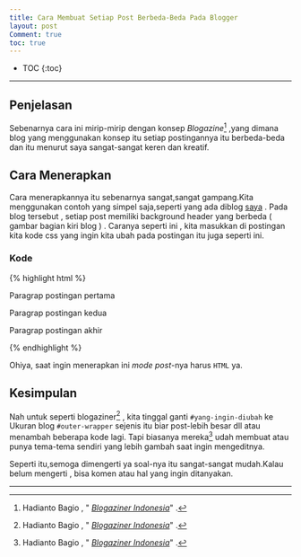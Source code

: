 ```yaml
---
title: Cara Membuat Setiap Post Berbeda-Beda Pada Blogger
layout: post
Comment: true
toc: true
---
```


* TOC
{:toc}

----

## Penjelasan
Sebenarnya cara ini mirip-mirip dengan konsep *Blogazine*[^fn-sample_footnote] ,yang dimana blog yang menggunakan konsep itu setiap postingannya itu berbeda-beda dan itu menurut saya sangat-sangat keren dan kreatif.

## Cara Menerapkan
Cara menerapkannya itu sebenarnya sangat,sangat gampang.Kita menggunakan contoh yang simpel saja,seperti yang ada diblog [saya](https://urbaemyb.blogspot.com) . Pada blog tersebut , setiap post memiliki background header yang berbeda ( gambar bagian kiri blog ) .
Caranya seperti ini , kita masukkan di postingan kita kode css yang ingin kita ubah pada postingan itu juga seperti ini.

### Kode
{% highlight html %}
<p> Paragrap postingan pertama </p>
<p> Paragrap postingan kedua </p>
<p> Paragrap postingan akhir </p>
<style>
 #yang-ingin-diubah { ... }
</style>
{% endhighlight %}

Ohiya, saat ingin menerapkan ini *mode post*-nya harus `HTML` ya.

## Kesimpulan
Nah untuk seperti blogaziner[^fn-sample_footnote] , kita tinggal ganti `#yang-ingin-diubah` ke Ukuran blog `#outer-wrapper` sejenis itu biar post-lebih besar dll atau menambah beberapa kode lagi.
Tapi biasanya mereka[^fn-sample_footnote] udah membuat atau punya tema-tema sendiri yang lebih gambah saat ingin mengeditnya.



Seperti itu,semoga dimengerti ya soal-nya itu sangat-sangat mudah.Kalau belum mengerti , bisa komen atau hal yang ingin ditanyakan.

-----

[^fn-sample_footnote]: Hadianto Bagio , " [*Blogaziner Indonesia*](http://roberto-bagio.blogspot.com/p/blogaziner-indonesia.html)" .